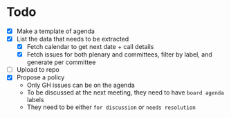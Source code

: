
# Todo

- [x] Make a template of agenda
- [x] List the data that needs to be extracted
  - [x] Fetch calendar to get next date + call details
  - [x] Fetch issues for both plenary and committees, filter by label, and generate per committee
- [ ] Upload to repo
- [x] Propose a policy
  - Only GH issues can be on the agenda
  - To be discussed at the next meeting, they need to have `board agenda` labels
  - They need to be either `for discussion` or `needs resolution`
